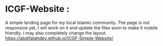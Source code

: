 # ICGF-Website :
A simple landing page for my local Islamic community. The page is not responsive yet, I will work on it and update the files soon to make it mobile friendly. I may also completely change the layout. https://abdifatahdev.github.io/ICGF-Simple-Website/
